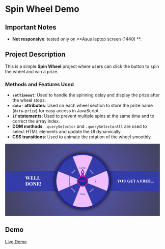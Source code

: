 # Spin Wheel Demo

## Important Notes
- **Not responsive**: tested only on **Asus laptop screen (1440) **.  

## Project Description
This is a simple **Spin Wheel** project where users can click the button to spin the wheel and win a prize.  

### Methods and Features Used
- **`setTimeout`**: Used to handle the spinning delay and display the prize after the wheel stops.  
- **`data-` attributes**: Used on each wheel section to store the prize name (`data-prize`) for easy access in JavaScript.  
- **`if` statements**: Used to prevent multiple spins at the same time and to correct the array index.  
- **DOM methods**: `.querySelector` and `.querySelectorAll` are used to select HTML elements and update the UI dynamically.  
- **CSS transitions**: Used to animate the rotation of the wheel smoothly.  


![Spin Wheel Screenshot](image/Screenshot%202025-08-16%20000520.png)


## Demo
[Live Demo](https://setarehomadian80.github.io/Spin1)
